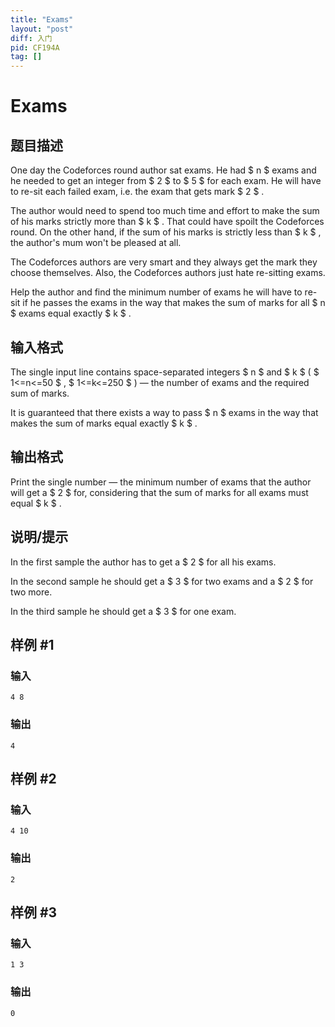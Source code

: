 ```yaml
---
title: "Exams"
layout: "post"
diff: 入门
pid: CF194A
tag: []
---
```


# Exams

## 题目描述

One day the Codeforces round author sat exams. He had $ n $ exams and he needed to get an integer from $ 2 $ to $ 5 $ for each exam. He will have to re-sit each failed exam, i.e. the exam that gets mark $ 2 $ .

The author would need to spend too much time and effort to make the sum of his marks strictly more than $ k $ . That could have spoilt the Codeforces round. On the other hand, if the sum of his marks is strictly less than $ k $ , the author's mum won't be pleased at all.

The Codeforces authors are very smart and they always get the mark they choose themselves. Also, the Codeforces authors just hate re-sitting exams.

Help the author and find the minimum number of exams he will have to re-sit if he passes the exams in the way that makes the sum of marks for all $ n $ exams equal exactly $ k $ .

## 输入格式

The single input line contains space-separated integers $ n $ and $ k $ ( $ 1<=n<=50 $ , $ 1<=k<=250 $ ) — the number of exams and the required sum of marks.

It is guaranteed that there exists a way to pass $ n $ exams in the way that makes the sum of marks equal exactly $ k $ .

## 输出格式

Print the single number — the minimum number of exams that the author will get a $ 2 $ for, considering that the sum of marks for all exams must equal $ k $ .

## 说明/提示

In the first sample the author has to get a $ 2 $ for all his exams.

In the second sample he should get a $ 3 $ for two exams and a $ 2 $ for two more.

In the third sample he should get a $ 3 $ for one exam.

## 样例 #1

### 输入

```
4 8

```

### 输出

```
4

```

## 样例 #2

### 输入

```
4 10

```

### 输出

```
2

```

## 样例 #3

### 输入

```
1 3

```

### 输出

```
0

```

